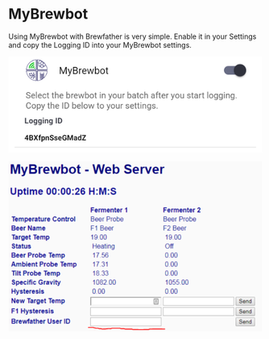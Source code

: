 # MyBrewbot

Using MyBrewbot with Brewfather is very simple. Enable it in your Settings and copy the Logging ID into your MyBrewbot settings.

![1. Enable MyBrewbot in Brewfather](../.gitbook/assets/image%20%2815%29.png)

![2. Copy the Logging ID into the Brewfather User ID field in the MyBrewbot web config](../.gitbook/assets/image%20%2841%29.png)

